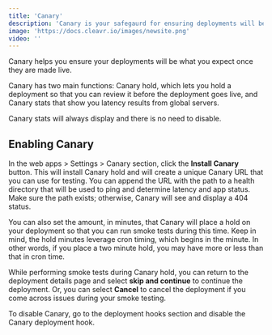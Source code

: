 ```yaml
---
title: 'Canary'
description: 'Canary is your safegaurd for ensuring deployments will be as expected.'
image: 'https://docs.cleavr.io/images/newsite.png'
video: ''
---
```


Canary helps you ensure your deployments will be what you expect once they are made live. 

Canary has two main functions: Canary hold, which lets you hold a deployment so that you can review it before the deployment goes 
live, and Canary stats that show you latency results from global servers. 

Canary stats will always display and there is no need to disable. 

## Enabling Canary
In the web apps > Settings > Canary section, click the **Install Canary** button. This will install Canary hold and will create 
a unique Canary URL that you can use for testing. You can append the URL with the path to a health directory that will be used 
to ping and determine latency and app status. Make sure the path exists; otherwise, Canary will see and display a 404 status. 

You can also set the amount, in minutes, that Canary will place a hold on your deployment so that you can run smoke tests during 
this time. Keep in mind, the hold minutes leverage cron timing, which begins in the minute. In other words, if you place a two minute 
hold, you may have more or less than that in cron time. 

While performing smoke tests during Canary hold, you can return to the deployment details page and select **skip and continue** 
to continue the deployment. Or, you can select **Cancel** to cancel the deployment if you come across issues during your smoke testing. 

To disable Canary, go to the deployment hooks section and disable the Canary deployment hook.
